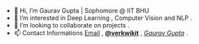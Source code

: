 - 👋 Hi, I’m Gaurav Gupta | Sophomore @ IIT BHU 
- 👀 I’m interested in  Deep Learning , Computer Vision and NLP .
- 🧐 I’m looking to collaborate on projects .
- 📫 Contact Informations [Email](mailto:hellogaurav293@gmail.com) , **[@verkwikit](https://www.instagram.com/helloitsgaurav/)**  , *[Gaurav Gupta](https://www.facebook.com/profile.php?id=100056869810644)* .

<!---helloitsgaurav/helloitsgaurav is a ✨ special ✨ repository because its `README.md` (this file) appears on your GitHub profile.
You can click the Preview link to take a look at your changes.--->
